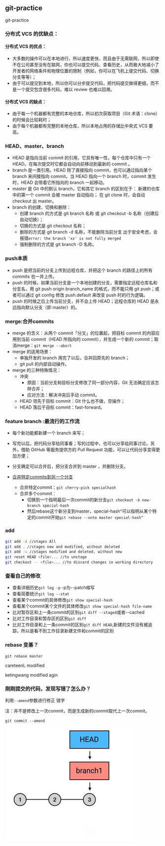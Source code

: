 ## git-practice
git-practice


### 分布式 VCS 的优缺点：

#### 分布式 VCS 的优点：

- 大多数的操作可以在本地进行，所以速度更快，而且由于无需联网，所以即使不在公司甚至没有在联网，你也可以提交代码、查看历史，从而极大地减小了开发者的网络条件和物理位置的限制（例如，你可以在飞机上提交代码、切换分支等等）；
- 由于可以提交到本地，所以你可以分步提交代码，把代码提交做得更细，而不是一个提交包含很多代码，难以 review 也难以回溯。

#### 分布式 VCS 的缺点：

- 由于每一个机器都有完整的本地仓库，所以初次获取项目（Git 术语：clone）的时候会比较耗时；
- 由于每个机器都有完整的本地仓库，所以本地占用的存储比中央式 VCS 要高。

### HEAD、master、branch

- HEAD 是指向当前 commit 的引用，它具有唯一性，每个仓库中只有一个 HEAD。在每次提交时它都会自动向前移动到最新的 commit 。
- branch 是一类引用。HEAD 除了直接指向 commit，也可以通过指向某个 branch 来间接指向 commit。当 HEAD 指向一个 branch 时，commit 发生时，HEAD 会带着它所指向的 branch 一起移动。
- master 是 Git 中的默认 branch，它和其它 branch 的区别在于：
新建的仓库中的第一个 commit 会被 master 自动指向；
在 git clone 时，会自动 checkout 出 master。
- branch 的创建、切换和删除：
    - 创建 branch 的方式是 git branch 名称 或 git checkout -b 名称（创建后自动切换）；
    - 切换的方式是 git checkout 名称；
    - 删除的方式是 git branch -d 名称，不能删除当前分支
        出于安全考虑，会报错`error: the branch 'xx' is not fully merged`
    - 强制删除的方式是 git branch -D 名称。

### push本质

- push 是把当前的分支上传到远程仓库，并把这个 branch 的路径上的所有 commits 也一并上传。
- push 的时候，如果当前分支是一个本地创建的分支，需要指定远程仓库名和分支名，用 git push origin branch_name 的格式，而不能只用 git push；或者可以通过 git config 修改 push.default 来改变 push 时的行为逻辑。
- push 的时候之后上传当前分支，并不会上传 HEAD；远程仓库的 HEAD 是永远指向默认分支（即 master）的。

### merge:合并commits

- merge 的含义：从两个 commit「分叉」的位置起，把目标 commit 的内容应用到当前 commit（HEAD 所指向的 commit），并生成一个新的 commit；取消merge：`git merge --abort`
- merge 的适用场景：
    - 单独开发的 branch 用完了以后，合并回原先的 branch；
    - git pull 的内部自动操作。
- merge 的三种特殊情况：
    - 冲突
        - 原因：当前分支和目标分支修改了同一部分内容，Git 无法确定应该怎样合并；
        - 应对方法：解决冲突后手动 commit。
    - HEAD 领先于目标 commit：Git 什么也不做，空操作；
    - HEAD 落后于目标 commit：fast-forward。

### feature branch :最流行的工作流

- 每个新功能都新建一个 branch 来写；
- 写完以后，把代码分享给同事看；写的过程中，也可以分享给同事讨论。另外，借助 GitHub 等服务提供方的 Pull Request 功能，可以让代码分享变得更加方便；
- 分支确定可以合并后，把分支合并到 master ，并删除分支。

- [合并特定commits到另一个分支](https://blog.csdn.net/ybdesire/article/details/42145597)
    - 合并特定commit：`git cherry-pick specialhash`
    - 合并多个commit：
        - 切换到一个指明最后一次commit的新分支`git checkout -b new-branch special-hash`
        - 然后rebase这个新分支到master，special-hash^可以指明从某个特定的commit开始`git rebase --onto master special-hash^`


### add
```bash
git add -A //stages All
git add . //stages new and modified, without deleted
git add -u //stages modified and deleted, without new
git reset HEAD <file>... //to unstage
git checkout -- <file>... //to discard changes in working directory
```

### 查看自己的修改

- 查看详细历史`git log -p` -p为--patch缩写
- 查看简要统计`git log --stat`
- 查看某个commit的具体修改`git show special-hash`
- 查看某个commit某个文件的具体修改`git show special-hash file-name`
- 比对暂存区和上一条commit的区别`git diff --staged`或者--cached
- 比对工作目录和暂存区的区别`git diff`
- 比对工作目录和上一条commit的区别`git diff HEAD`,新建的文件没有被追踪，所以是看不到工作目录新建文件和commit的区别

### rebase 变基？
```shell
git rebase master
```

careteenL modified

ketingwang modified agin

### 刚刚提交的代码，发现写错了怎么办？

利用`--amend`参数进行修正 错字

注：并不是修改上一次commit，而是生成新的commit取代上一次commit。
```shell
git commit --amend
```
![git_commit--amend](./imgs/git_commit--amend.png)
